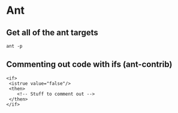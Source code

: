 # Ant

## Get all of the ant targets
`ant -p`

## Commenting out code with ifs (ant-contrib)
    <if>
     <istrue value="false"/>
     <then>
        <!-- Stuff to comment out -->
     </then>
    </if>

